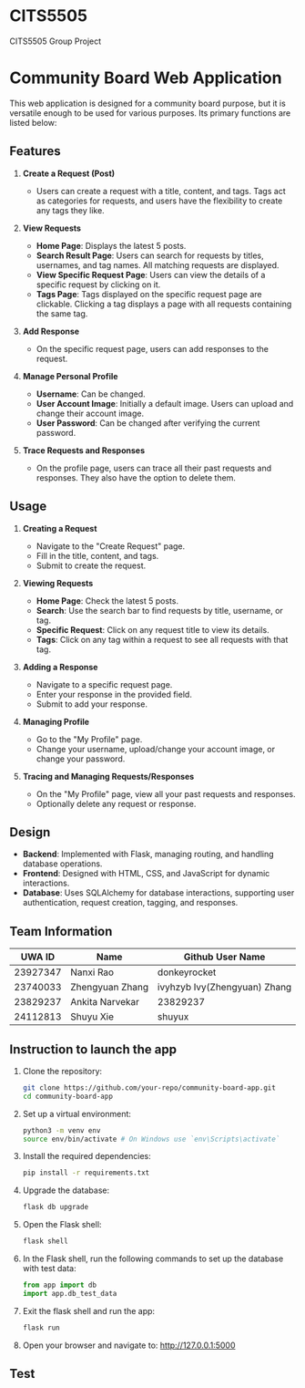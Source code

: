 # CITS5505

CITS5505 Group Project


# Community Board Web Application

This web application is designed for a community board purpose, but it is versatile enough to be used for various purposes. Its primary functions are listed below:

## Features

1. **Create a Request (Post)**

   - Users can create a request with a title, content, and tags. Tags act as categories for requests, and users have the flexibility to create any tags they like.

2. **View Requests**

   - **Home Page**: Displays the latest 5 posts.
   - **Search Result Page**: Users can search for requests by titles, usernames, and tag names. All matching requests are displayed.
   - **View Specific Request Page**: Users can view the details of a specific request by clicking on it.
   - **Tags Page**: Tags displayed on the specific request page are clickable. Clicking a tag displays a page with all requests containing the same tag.

3. **Add Response**

   - On the specific request page, users can add responses to the request.

4. **Manage Personal Profile**

   - **Username**: Can be changed.
   - **User Account Image**: Initially a default image. Users can upload and change their account image.
   - **User Password**: Can be changed after verifying the current password.

5. **Trace Requests and Responses**
   - On the profile page, users can trace all their past requests and responses. They also have the option to delete them.

## Usage

1. **Creating a Request**

   - Navigate to the "Create Request" page.
   - Fill in the title, content, and tags.
   - Submit to create the request.

2. **Viewing Requests**

   - **Home Page**: Check the latest 5 posts.
   - **Search**: Use the search bar to find requests by title, username, or tag.
   - **Specific Request**: Click on any request title to view its details.
   - **Tags**: Click on any tag within a request to see all requests with that tag.

3. **Adding a Response**

   - Navigate to a specific request page.
   - Enter your response in the provided field.
   - Submit to add your response.

4. **Managing Profile**

   - Go to the "My Profile" page.
   - Change your username, upload/change your account image, or change your password.

5. **Tracing and Managing Requests/Responses**
   - On the "My Profile" page, view all your past requests and responses.
   - Optionally delete any request or response.

## Design

- **Backend**: Implemented with Flask, managing routing, and handling database operations.
- **Frontend**: Designed with HTML, CSS, and JavaScript for dynamic interactions.
- **Database**: Uses SQLAlchemy for database interactions, supporting user authentication, request creation, tagging, and responses.

## Team Information

| UWA ID   | Name            | Github User Name             |
| -------- | --------------- | ---------------------------- |
| 23927347 | Nanxi Rao       | donkeyrocket                 |
| 23740033 | Zhengyuan Zhang | ivyhzyb Ivy(Zhengyuan) Zhang |
| 23829237 | Ankita Narvekar | 23829237                     |
| 24112813 | Shuyu Xie       | shuyux                       |

## Instruction to launch the app

1. Clone the repository:

   ```bash
   git clone https://github.com/your-repo/community-board-app.git
   cd community-board-app

   ```

2. Set up a virtual environment:

   ```bash
   python3 -m venv env
   source env/bin/activate # On Windows use `env\Scripts\activate`

   ```

3. Install the required dependencies:

   ```bash
   pip install -r requirements.txt

   ```

4. Upgrade the database:

   ```bash
   flask db upgrade

   ```

5. Open the Flask shell:

   ```bash
   flask shell

   ```

6. In the Flask shell, run the following commands to set up the database with test data:

   ```python
   from app import db
   import app.db_test_data

   ```

7. Exit the flask shell and run the app:

   ```bash
   flask run

   ```

8. Open your browser and navigate to:
   http://127.0.0.1:5000

## Test
